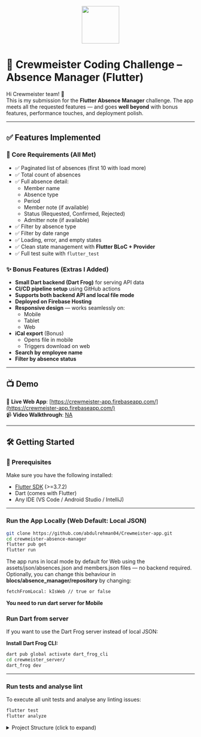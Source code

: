 <p align="center">
  <img src="https://crewmeister.com/images/logo_crewmeister_without_text.svg" width="100" height="100"/>
</p>

# 🚀 Crewmeister Coding Challenge – Absence Manager (Flutter)

Hi Crewmeister team! 👋  
This is my submission for the **Flutter Absence Manager** challenge. The app meets all the requested features — and goes **well beyond** with bonus features, performance touches, and deployment polish.

---

## ✅ Features Implemented

### 🧾 Core Requirements (All Met)

- ✅ Paginated list of absences (first 10 with load more)
- ✅ Total count of absences
- ✅ Full absence detail:
  - Member name
  - Absence type
  - Period
  - Member note (if available)
  - Status (Requested, Confirmed, Rejected)
  - Admitter note (if available)
- ✅ Filter by absence type
- ✅ Filter by date range
- ✅ Loading, error, and empty states
- ✅ Clean state management with **Flutter BLoC + Provider**
- ✅ Full test suite with `flutter_test`

### ✨ Bonus Features (Extras I Added)

- **Small Dart backend (Dart Frog)** for serving API data
- **CI/CD pipeline setup** using GitHub actions
- **Supports both backend API and local file mode**
- **Deployed on Firebase Hosting**
- **Responsive design** — works seamlessly on:
  - Mobile
  - Tablet
  - Web
- **iCal export** (Bonus)
  - Opens file in mobile
  - Triggers download on web
- **Search by employee name**
- **Filter by absence status**

---

## 📺 Demo

🔗 **Live Web App**: [https://crewmeister-app.firebaseapp.com/](https://crewmeister-app.firebaseapp.com/)  
📹 **Video Walkthrough**: [NA](NA)

---

## 🛠 Getting Started

### 🔧 Prerequisites

Make sure you have the following installed:

- [Flutter SDK](https://docs.flutter.dev/get-started/install) (>=3.7.2)
- Dart (comes with Flutter)
- Any IDE (VS Code / Android Studio / IntelliJ)

---

### Run the App Locally (Web Default: Local JSON)

```bash
git clone https://github.com/abdulrehman04/Crewmeister-app.git
cd crewmeister-absence-manager
flutter pub get
flutter run
```
The app runs in local mode by default for Web using the assets/json/absences.json and members.json files — no backend required. Optionally, you can change this behaviour in **blocs/absence_manager/repository** by changing:

```bash
fetchFromLocal: kIsWeb // true or false
```

**You need to run dart server for Mobile**

### Run Dart from server

If you want to use the Dart Frog server instead of local JSON:

**Install Dart Frog CLI:**

```bash
dart pub global activate dart_frog_cli
cd crewmeister_server/
dart_frog dev
```

---

### Run tests and analyse lint

To execute all unit tests and analyse any linting issues:

```bash
flutter test
flutter analyze
```

<details> <summary> Project Structure (click to expand)</summary>

```bash
lib/
├── api/
│   └── api.dart
├── blocs/absence_manager/
│   ├── enums/
│   │   └── absence_type.dart
│   ├── models/
│   │   ├── absence_model.dart
│   │   ├── absentee_item.dart
│   │   ├── member_model.dart
│   │   └── paginated_absence_result.dart
│   ├── states/
│   │   ├── _export_absences_state.dart
│   │   └── _fetch_absentees_state.dart
│   ├── absence_manager_bloc.dart
│   ├── data_provider.dart
│   ├── event.dart
│   ├── repo_interface.dart
│   ├── repository.dart
│   └── state.dart
├── configs/
│   ├── extensions/
│   │   └── color_extensions.dart
│   ├── theme/
│   │   └── _colors.dart
│   └── ui/
│       ├── _breakpoints.dart
│       ├── _media.dart
│       └── configs.dart
├── models/
│   └── absence_filters.dart
├── router/
│   ├── app_router.dart
│   └── routes.dart
├── screens/absence_manager/
│   ├── static/
│   │   └── _keys.dart
│   ├── views/
│   │   ├── desktop.dart
│   │   ├── mobile.dart
│   │   └── tablet.dart
│   └── widgets/
│       ├── _absentee_card.dart
│       ├── _base_view.dart
│       ├── _build_content.dart
│       ├── _build_list.dart
│       ├── _filters_drawer.dart
│       ├── _filters_model_sheet.dart
│       ├── _filters_row.dart
│       ├── _note_widget.dart
│       ├── _search_view.dart
│       ├── _state.dart
│       └── absence_manager.dart
├── services/
│   ├── api_service.dart
│   ├── calender_service.dart
│   └── responsive.dart
├── utils/
│   ├── _ui_utils.dart
│   └── utils.dart
├── widgets/
│   ├── input/
│   │   ├── app_dropdown.dart
│   │   ├── app_text_field.dart
│   │   └── date_picker_button.dart
│   └── ui/
│       ├── app_button.dart
│       └── app_heading.dart
└── main.dart

test/
└── blocs/
    ├── _error_throw_fake_repo.dart
    ├── _success_fake_repo.dart
    └── absence_manager_bloc_test.dart

server/
└── (Dart Frog API server for mock data)
```
</details>